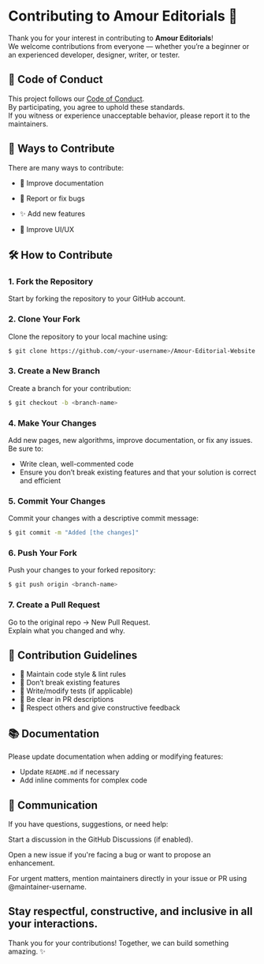# Contributing to Amour Editorials 💜

Thank you for your interest in contributing to **Amour Editorials**!  
We welcome contributions from everyone — whether you’re a beginner or an experienced developer, designer, writer, or tester.


## 📜 Code of Conduct

This project follows our [Code of Conduct](CODE_OF_CONDUCT.md).  
By participating, you agree to uphold these standards.  
If you witness or experience unacceptable behavior, please report it to the maintainers.


## 🚀 Ways to Contribute

There are many ways to contribute:

- 📃 Improve documentation

- 🐞 Report or fix bugs

- ✨ Add new features

- 🎨 Improve UI/UX


## 🛠 How to Contribute

### 1. Fork the Repository
Start by forking the repository to your GitHub account.

### 2. Clone Your Fork
Clone the repository to your local machine using:

```bash
$ git clone https://github.com/<your-username>/Amour-Editorial-Website.git
```

### 3. Create a New Branch
Create a branch for your contribution:

```bash
$ git checkout -b <branch-name>
```

### 4. Make Your Changes
Add new pages, new algorithms, improve documentation, or fix any issues. Be sure to:
- Write clean, well-commented code
- Ensure you don’t break existing features and that your solution is correct and efficient

### 5. Commit Your Changes
Commit your changes with a descriptive commit message:

```bash
$ git commit -m "Added [the changes]"
```

### 6. Push Your Fork
Push your changes to your forked repository:

```bash
$ git push origin <branch-name>
```

### 7. Create a Pull Request
Go to the original repo → New Pull Request.  
Explain what you changed and why.


## 📌 Contribution Guidelines

- 🧹 Maintain code style & lint rules  
- 🚫 Don’t break existing features  
- 🧪 Write/modify tests (if applicable)  
- 💬 Be clear in PR descriptions  
- 🙌 Respect others and give constructive feedback  


## 📚 Documentation

Please update documentation when adding or modifying features:

- Update `README.md` if necessary
- Add inline comments for complex code


## 💬 Communication
If you have questions, suggestions, or need help:

Start a discussion in the GitHub Discussions (if enabled).

Open a new issue if you're facing a bug or want to propose an enhancement.

For urgent matters, mention maintainers directly in your issue or PR using @maintainer-username.


Stay respectful, constructive, and inclusive in all your interactions.
---

Thank you for your contributions! Together, we can build something amazing. ✨
